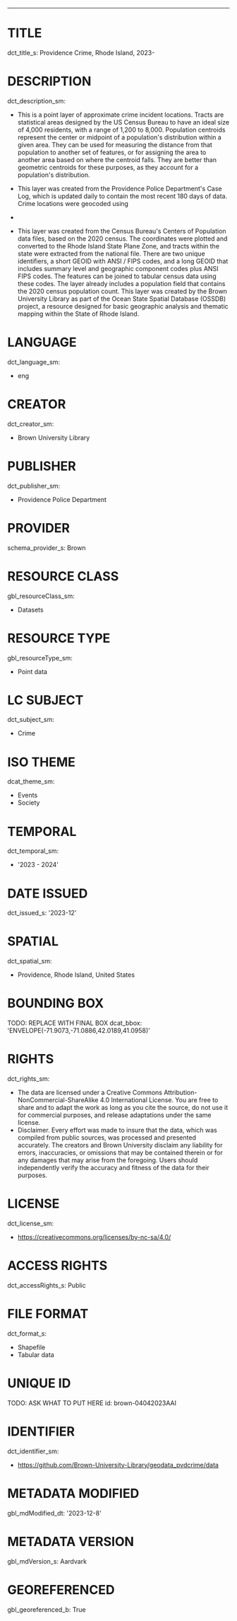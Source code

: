 ---
# TITLE
dct_title_s: Providence Crime, Rhode Island, 2023-

# DESCRIPTION
dct_description_sm:
- This is a point layer of approximate crime incident locations. Tracts are statistical areas designed by the US Census Bureau to have an ideal size of 4,000 residents, with a range of 1,200 to 8,000. Population centroids represent the center or midpoint of a population's distribution within a given area. They can be used for measuring the distance from that population to another set of features, or for assigning the area to another area based on where the centroid falls. They are better than geometric centroids for these purposes, as they account for a population's distribution.


- This layer was created from the Providence Police Department's Case Log, which is updated daily to contain the most recent 180 days of data. Crime locations were geocoded using 
- 
- This layer was created from the Census Bureau's Centers of Population data files, based on the 2020 census. The coordinates were plotted and converted to the Rhode Island State Plane Zone, and tracts within the state were extracted from the national file. There are two unique identifiers, a short GEOID with ANSI / FIPS codes, and a long GEOID that includes summary level and geographic component codes plus ANSI FIPS codes. The features can be joined to tabular census data using these codes. The layer already includes a population field that contains the 2020 census population count. This layer was created by the Brown University Library as part of the Ocean State Spatial Database (OSSDB) project, a resource designed for basic geographic analysis and thematic mapping within the State of Rhode Island.

# LANGUAGE
dct_language_sm:
- eng

# CREATOR
dct_creator_sm:
- Brown University Library

# PUBLISHER
dct_publisher_sm:
- Providence Police Department

# PROVIDER
schema_provider_s: Brown

# RESOURCE CLASS
gbl_resourceClass_sm: 
- Datasets

# RESOURCE TYPE
gbl_resourceType_sm:
- Point data

# LC SUBJECT
dct_subject_sm:
- Crime

# ISO THEME
dcat_theme_sm:
- Events
- Society

# TEMPORAL
dct_temporal_sm:
- '2023 - 2024'

# DATE ISSUED
dct_issued_s: '2023-12'

# SPATIAL
dct_spatial_sm:
- Providence, Rhode Island, United States

# BOUNDING BOX
TODO: REPLACE WITH FINAL BOX
dcat_bbox: 'ENVELOPE(-71.9073,-71.0886,42.0189,41.0958)'

# RIGHTS
dct_rights_sm: 
- The data are licensed under a Creative Commons Attribution-NonCommercial-ShareAlike 4.0 International License. You are free to share and to adapt the work as long as you cite the source, do not use it for commercial purposes, and release adaptations under the same license.
- Disclaimer. Every effort was made to insure that the data, which was compiled from public sources, was processed and presented accurately. The creators and Brown University disclaim any liability for errors, inaccuracies, or omissions that may be contained therein or for any damages that may arise from the foregoing. Users should independently verify the accuracy and fitness of the data for their purposes.

# LICENSE
dct_license_sm:
- https://creativecommons.org/licenses/by-nc-sa/4.0/

# ACCESS RIGHTS
dct_accessRights_s: Public

# FILE FORMAT
dct_format_s: 
- Shapefile
- Tabular data

# UNIQUE ID
TODO: ASK WHAT TO PUT HERE
id: brown-04042023AAI

# IDENTIFIER
dct_identifier_sm:
- https://github.com/Brown-University-Library/geodata_pvdcrime/data

# METADATA MODIFIED
gbl_mdModified_dt: '2023-12-8'

# METADATA VERSION
gbl_mdVersion_s: Aardvark

# GEOREFERENCED
gbl_georeferenced_b: True
